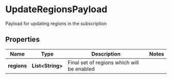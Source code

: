

# UpdateRegionsPayload

Payload for updating regions in the subscription

## Properties

Name | Type | Description | Notes
------------ | ------------- | ------------- | -------------
**regions** | **List&lt;String&gt;** | Final set of regions which will be enabled | 



